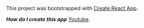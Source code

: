 This project was bootstrapped with [Create React App](https://github.com/facebook/create-react-app).

***How do I create this app***
[Youtube](https://www.youtube.com/watch?v=BphfiFL6fzo&list=PLZbLobvphXS-p41z95dXu-FhqypvljBbW&index=2&t=33s).
